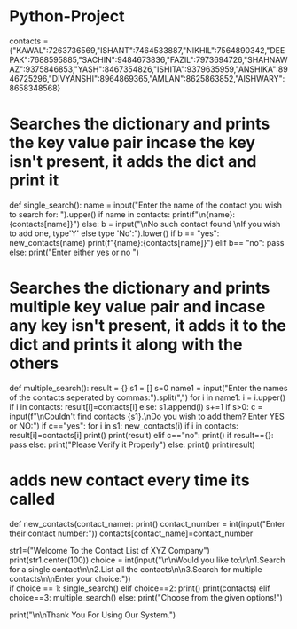 # Python-Project
contacts = {"KAWAL":7263736569,"ISHANT":7464533887,"NIKHIL":7564890342,"DEEPAK":7688595885,"SACHIN":9484673836,"FAZIL":7973694726,"SHAHNAWAZ":9375846853,"YASH":8467354826,"ISHITA":9379635959,"ANSHIKA":8946725296,"DIVYANSHI":8964869365,"AMLAN":8625863852,"AISHWARY":8658348568}
# Searches the dictionary and prints the key value pair incase the key isn't  present, it adds the dict and print it
def single_search():
    name = input("Enter the name of the contact you wish to search for: ").upper()
    if name in contacts:
        print(f"\n{name}:{contacts[name]}")
    else:
        b = input("\nNo such contact found \nIf you wish to add one, type'Y' else type 'No':").lower()
        if b == "yes":
            new_contacts(name)
            print(f"{name}:{contacts[name]}")
        elif b== "no":
            pass
        else:
            print("Enter either yes or no ")

# Searches the dictionary and prints multiple key value pair and incase any key isn't present, it adds it to the dict and prints it along with the others 
def multiple_search():
    result = {}
    s1 = []
    s=0
    name1 = input("Enter the names of the contacts seperated by commas:").split(",")
    for i in name1:
        i = i.upper()
        if i in contacts:
            result[i]=contacts[i]
        else:
            s1.append(i)
            s+=1
    if s>0:
        c = input(f"\nCouldn't find contacts {s1}.\nDo you wish to add them? Enter YES or NO:")
        if c=="yes":
            for i in s1:
                new_contacts(i)
                if i in contacts:
                    result[i]=contacts[i]
            print()
            print(result)
        elif c=="no":
            print()
            if result=={}:
                pass
        else:
            print("Please Verify it Properly")
    else:
        print()
        print(result)   
# adds new contact every time its called
def new_contacts(contact_name):
    print()
    contact_number = int(input("Enter their contact number:"))
    contacts[contact_name]=contact_number

str1=("Welcome To the Contact List of XYZ Company")
print(str1.center(100))
choice = int(input("\n\nWould you like to:\n\n1.Search for a single contact\n\n2.List all the contacts\n\n3.Search for multiple contacts\n\nEnter your choice:"))   
if choice == 1:
    single_search()
elif choice==2:
    print()
    print(contacts)
elif choice==3:
    multiple_search()
else:
    print("Choose from the given options!")   


print("\n\nThank You For Using Our System.")
